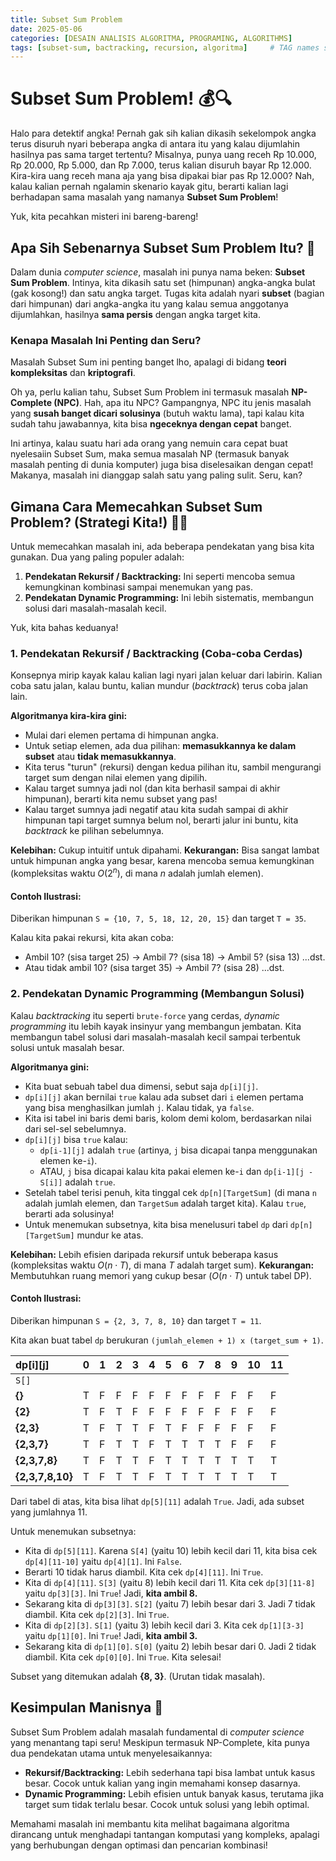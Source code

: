 ```yaml
---
title: Subset Sum Problem
date: 2025-05-06 
categories: [DESAIN ANALISIS ALGORITMA, PROGRAMING, ALGORITHMS]
tags: [subset-sum, bactracking, recursion, algoritma]     # TAG names should always be lowercase
---
```

# Subset Sum Problem! 💰🔍

Halo para detektif angka! Pernah gak sih kalian dikasih sekelompok angka terus disuruh nyari beberapa angka di antara itu yang kalau dijumlahin hasilnya pas sama target tertentu? Misalnya, punya uang receh Rp 10.000, Rp 20.000, Rp 5.000, dan Rp 7.000, terus kalian disuruh bayar Rp 12.000. Kira-kira uang receh mana aja yang bisa dipakai biar pas Rp 12.000? Nah, kalau kalian pernah ngalamin skenario kayak gitu, berarti kalian lagi berhadapan sama masalah yang namanya **Subset Sum Problem**!

Yuk, kita pecahkan misteri ini bareng-bareng!

## Apa Sih Sebenarnya Subset Sum Problem Itu? 🤔

Dalam dunia *computer science*, masalah ini punya nama beken: **Subset Sum Problem**. Intinya, kita dikasih satu set (himpunan) angka-angka bulat (gak kosong!) dan satu angka target. Tugas kita adalah nyari **subset** (bagian dari himpunan) dari angka-angka itu yang kalau semua anggotanya dijumlahkan, hasilnya **sama persis** dengan angka target kita.

### Kenapa Masalah Ini Penting dan Seru?

Masalah Subset Sum ini penting banget lho, apalagi di bidang **teori kompleksitas** dan **kriptografi**.

Oh ya, perlu kalian tahu, Subset Sum Problem ini termasuk masalah **NP-Complete (NPC)**. Hah, apa itu NPC? Gampangnya, NPC itu jenis masalah yang **susah banget dicari solusinya** (butuh waktu lama), tapi kalau kita sudah tahu jawabannya, kita bisa **ngeceknya dengan cepat** banget.

Ini artinya, kalau suatu hari ada orang yang nemuin cara cepat buat nyelesaiin Subset Sum, maka semua masalah NP (termasuk banyak masalah penting di dunia komputer) juga bisa diselesaikan dengan cepat! Makanya, masalah ini dianggap salah satu yang paling sulit. Seru, kan?

## Gimana Cara Memecahkan Subset Sum Problem? (Strategi Kita!) 🕵️‍♂️

Untuk memecahkan masalah ini, ada beberapa pendekatan yang bisa kita gunakan. Dua yang paling populer adalah:

1. **Pendekatan Rekursif / Backtracking:** Ini seperti mencoba semua kemungkinan kombinasi sampai menemukan yang pas.
2. **Pendekatan Dynamic Programming:** Ini lebih sistematis, membangun solusi dari masalah-masalah kecil.

Yuk, kita bahas keduanya!

### 1. Pendekatan Rekursif / Backtracking (Coba-coba Cerdas)

Konsepnya mirip kayak kalau kalian lagi nyari jalan keluar dari labirin. Kalian coba satu jalan, kalau buntu, kalian mundur (*backtrack*) terus coba jalan lain.

**Algoritmanya kira-kira gini:**

- Mulai dari elemen pertama di himpunan angka.
- Untuk setiap elemen, ada dua pilihan: **memasukkannya ke dalam subset** atau **tidak memasukkannya**.
- Kita terus "turun" (rekursi) dengan kedua pilihan itu, sambil mengurangi target sum dengan nilai elemen yang dipilih.
- Kalau target sumnya jadi nol (dan kita berhasil sampai di akhir himpunan), berarti kita nemu subset yang pas!
- Kalau target sumnya jadi negatif atau kita sudah sampai di akhir himpunan tapi target sumnya belum nol, berarti jalur ini buntu, kita *backtrack* ke pilihan sebelumnya.

**Kelebihan:** Cukup intuitif untuk dipahami.
**Kekurangan:** Bisa sangat lambat untuk himpunan angka yang besar, karena mencoba semua kemungkinan (kompleksitas waktu $O(2^n)$, di mana $n$ adalah jumlah elemen).

#### Contoh Ilustrasi:
Diberikan himpunan `S = {10, 7, 5, 18, 12, 20, 15}` dan target `T = 35`.

Kalau kita pakai rekursi, kita akan coba:
- Ambil 10? (sisa target 25) → Ambil 7? (sisa 18) → Ambil 5? (sisa 13) ...dst.
- Atau tidak ambil 10? (sisa target 35) → Ambil 7? (sisa 28) ...dst.

### 2. Pendekatan Dynamic Programming (Membangun Solusi)

Kalau *backtracking* itu seperti `brute-force` yang cerdas, *dynamic programming* itu lebih kayak insinyur yang membangun jembatan. Kita membangun tabel solusi dari masalah-masalah kecil sampai terbentuk solusi untuk masalah besar.

**Algoritmanya gini:**

- Kita buat sebuah tabel dua dimensi, sebut saja `dp[i][j]`.
- `dp[i][j]` akan bernilai `true` kalau ada subset dari `i` elemen pertama yang bisa menghasilkan jumlah `j`. Kalau tidak, ya `false`.
- Kita isi tabel ini baris demi baris, kolom demi kolom, berdasarkan nilai dari sel-sel sebelumnya.
- `dp[i][j]` bisa `true` kalau:
  - `dp[i-1][j]` adalah `true` (artinya, `j` bisa dicapai tanpa menggunakan elemen ke-`i`).
  - ATAU, `j` bisa dicapai kalau kita pakai elemen ke-`i` dan `dp[i-1][j - S[i]]` adalah `true`.
- Setelah tabel terisi penuh, kita tinggal cek `dp[n][TargetSum]` (di mana `n` adalah jumlah elemen, dan `TargetSum` adalah target kita). Kalau `true`, berarti ada solusinya!
- Untuk menemukan subsetnya, kita bisa menelusuri tabel `dp` dari `dp[n][TargetSum]` mundur ke atas.

**Kelebihan:** Lebih efisien daripada rekursif untuk beberapa kasus (kompleksitas waktu $O(n \cdot T)$, di mana $T$ adalah target sum).
**Kekurangan:** Membutuhkan ruang memori yang cukup besar ($O(n \cdot T)$ untuk tabel DP).

#### Contoh Ilustrasi:
Diberikan himpunan `S = {2, 3, 7, 8, 10}` dan target `T = 11`.

Kita akan buat tabel `dp` berukuran `(jumlah_elemen + 1) x (target_sum + 1)`.

| dp[i][j] | 0 | 1 | 2 | 3 | 4 | 5 | 6 | 7 | 8 | 9 | 10 | 11 |
|:---------|:--|:--|:--|:--|:--|:--|:--|:--|:--|:--|:---|:---|
| `S[]`    |   |   |   |   |   |   |   |   |   |   |    |    |
| **{}**   | T | F | F | F | F | F | F | F | F | F | F  | F  |
| **{2}**  | T | F | T | F | F | F | F | F | F | F | F  | F  |
| **{2,3}**| T | F | T | T | F | T | F | F | F | F | F  | F  |
| **{2,3,7}**| T | F | T | T | F | T | T | T | T | F | F  | F  |
| **{2,3,7,8}**| T | F | T | T | F | T | T | T | T | T | T  | T  |
| **{2,3,7,8,10}**| T | F | T | T | F | T | T | T | T | T | T  | T  |

Dari tabel di atas, kita bisa lihat `dp[5][11]` adalah `True`. Jadi, ada subset yang jumlahnya 11.

Untuk menemukan subsetnya:
- Kita di `dp[5][11]`. Karena `S[4]` (yaitu 10) lebih kecil dari 11, kita bisa cek `dp[4][11-10]` yaitu `dp[4][1]`. Ini `False`.
- Berarti 10 tidak harus diambil. Kita cek `dp[4][11]`. Ini `True`.
- Kita di `dp[4][11]`. `S[3]` (yaitu 8) lebih kecil dari 11. Kita cek `dp[3][11-8]` yaitu `dp[3][3]`. Ini `True`! Jadi, **kita ambil 8.**
- Sekarang kita di `dp[3][3]`. `S[2]` (yaitu 7) lebih besar dari 3. Jadi 7 tidak diambil. Kita cek `dp[2][3]`. Ini `True`.
- Kita di `dp[2][3]`. `S[1]` (yaitu 3) lebih kecil dari 3. Kita cek `dp[1][3-3]` yaitu `dp[1][0]`. Ini `True`! Jadi, **kita ambil 3.**
- Sekarang kita di `dp[1][0]`. `S[0]` (yaitu 2) lebih besar dari 0. Jadi 2 tidak diambil. Kita cek `dp[0][0]`. Ini `True`. Kita selesai!

Subset yang ditemukan adalah **{8, 3}**. (Urutan tidak masalah).

## Kesimpulan Manisnya 🍬

Subset Sum Problem adalah masalah fundamental di *computer science* yang menantang tapi seru! Meskipun termasuk NP-Complete, kita punya dua pendekatan utama untuk menyelesaikannya:

- **Rekursif/Backtracking:** Lebih sederhana tapi bisa lambat untuk kasus besar. Cocok untuk kalian yang ingin memahami konsep dasarnya.
- **Dynamic Programming:** Lebih efisien untuk banyak kasus, terutama jika target sum tidak terlalu besar. Cocok untuk solusi yang lebih optimal.

Memahami masalah ini membantu kita melihat bagaimana algoritma dirancang untuk menghadapi tantangan komputasi yang kompleks, apalagi yang berhubungan dengan optimasi dan pencarian kombinasi!